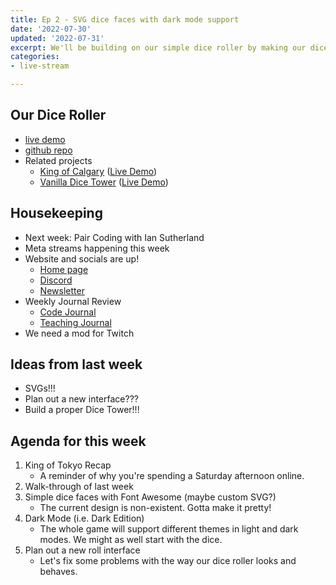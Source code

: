 ```yaml
---
title: Ep 2 - SVG dice faces with dark mode support
date: '2022-07-30'
updated: '2022-07-31'
excerpt: We'll be building on our simple dice roller by making our dice pretty in both light and dark modes.
categories: 
- live-stream

---
```


## Our Dice Roller
- [live demo](https://acidtone.github.io/dice-roller-vanilla/)
- [github repo](https://github.com/acidtone/dice-roller-vanilla)
- Related projects
    - [King of Calgary](https://github.com/acidtone/king-of-calgary) ([Live Demo](https://acidtone.github.io/king-of-calgary/))
    - [Vanilla Dice Tower](https://github.com/acidtone/dice-roller-vanilla/) ([Live Demo](https://acidtone.github.io/dice-tower-vanilla))

## Housekeeping
- Next week: Pair Coding with Ian Sutherland
- Meta streams happening this week
- Website and socials are up!
    - [Home page](https://browsertherapy.com/)
    - [Discord](https://discord.gg/A39ujp4hC2)
    - [Newsletter](https://tinyletter.com/browsertherapy)
- Weekly Journal Review
    - [Code Journal](https://acidtone.github.io/code-journal/)
    - [Teaching Journal](https://acidtone.github.io/teaching-journal/)
- We need a mod for Twitch

## Ideas from last week
- SVGs!!!
- Plan out a new interface???
- Build a proper Dice Tower!!!

## Agenda for this week
1. King of Tokyo Recap
    - A reminder of why you're spending a Saturday afternoon online.
2. Walk-through of last week
3. Simple dice faces with Font Awesome (maybe custom SVG?)
    - The current design is non-existent. Gotta make it pretty!
4. Dark Mode (i.e. Dark Edition)
    - The whole game will support different themes in light and dark modes. We might as well start with the dice.
5. Plan out a new roll interface
    - Let's fix some problems with the way our dice roller looks and behaves.